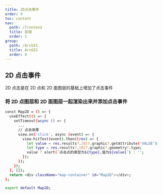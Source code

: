 ```yaml
---
title: 2D点击事件
order: 9
toc: content
nav:
  path: /frontend
  title: 前端
  order: 1
group:
  path: /ArcGIS
  title: ArcGIS
  order: 8
---
```


## 2D 点击事件

2D 点击是在 2D 点和 2D 面图层的基础上增加了点击事件

### 将 2D 点图层和 2D 面图层一起渲染出来并添加点击事件

```bash
const Map2D = () => {
  useEffect(() => {
    setTimeout(async () => {
      ...
      // 点击效果
      view.on('click', async (event) => {
        view.hitTest(event).then((res) => {
          let value = res.results?.[0]?.graphic?.getAttribute('VALUE');
          let type = res.results?.[0]?.graphic?.geometry?.type;
          value ? alert(`点击点的类型为${type},值为${value}`) : '';
        });
      });
    });
  }, []);
  return <div className="map-container" id="Map2D"></div>;
};

export default Map2D;
```

<code src="@/components/frontend/visualization/ArcgisForJS/mapClick/index.jsx" compact="true" desc="移动或缩放地图展示地图信息"></code>
